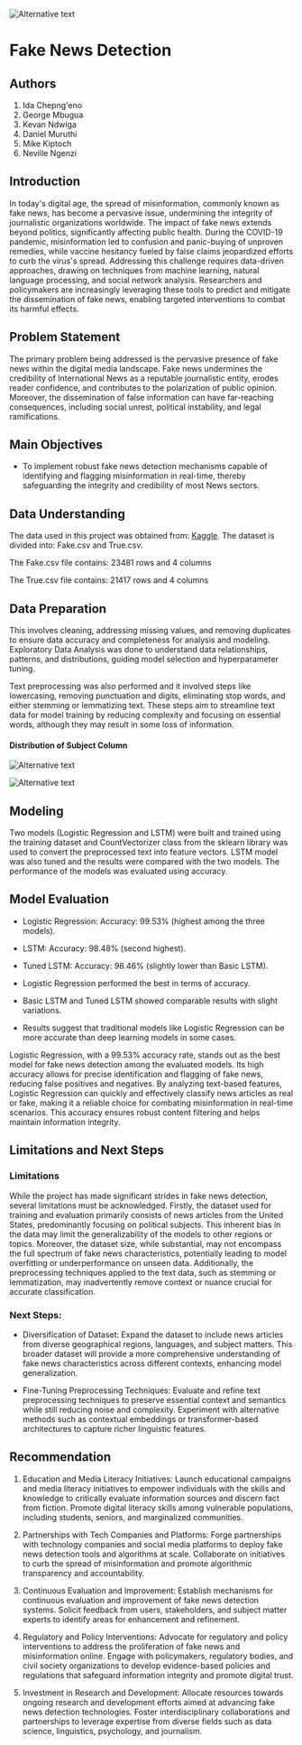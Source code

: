 ![Alternative text](https://github.com/idatonui/Fake-News-Prediction/blob/main/images/how-to-identify-fake-news-1.jpg)


# **Fake News Detection**


## Authors

1. Ida Chepng'eno
2. George Mbugua
3. Kevan Ndwiga
4. Daniel Muruthi
5. Mike Kiptoch
6. Neville Ngenzi



## Introduction

In today's digital age, the spread of misinformation, commonly known as fake news, has become a pervasive issue, undermining the integrity of journalistic organizations worldwide. The impact of fake news extends beyond politics, significantly affecting public health. During the COVID-19 pandemic, misinformation led to confusion and panic-buying of unproven remedies, while vaccine hesitancy fueled by false claims jeopardized efforts to curb the virus's spread. Addressing this challenge requires data-driven approaches, drawing on techniques from machine learning, natural language processing, and social network analysis. Researchers and policymakers are increasingly leveraging these tools to predict and mitigate the dissemination of fake news, enabling targeted interventions to combat its harmful effects.


## Problem Statement

The primary problem being addressed is the pervasive presence of fake news within the digital media landscape. Fake news undermines the credibility of International News as a reputable journalistic entity, erodes reader confidence, and contributes to the polarization of public opinion. Moreover, the dissemination of false information can have far-reaching consequences, including social unrest, political instability, and legal ramifications.


## Main Objectives

- To implement robust fake news detection mechanisms capable of identifying and flagging misinformation in real-time, thereby safeguarding the integrity and credibility of most News sectors.


## Data Understanding

The data used in this project was obtained from: [Kaggle](https://www.kaggle.com/datasets/clmentbisaillon/fake-and-real-news-dataset). The dataset is divided into: Fake.csv and True.csv.

The Fake.csv file contains: 23481 rows and 4 columns

The True.csv file contains: 21417 rows and 4 columns



## Data Preparation

This involves cleaning, addressing missing values, and removing duplicates to ensure data accuracy and completeness for analysis and modeling. Exploratory Data Analysis was done to understand data relationships, patterns, and distributions, guiding model selection and hyperparameter tuning.

Text preprocessing was also performed and it involved steps like lowercasing, removing punctuation and digits, eliminating stop words, and either stemming or lemmatizing text. These steps aim to streamline text data for model training by reducing complexity and focusing on essential words, although they may result in some loss of information.


#### Distribution of Subject Column



![Alternative text](https://github.com/idatonui/Fake-News-Prediction/blob/main/images/subject%20in%20True%20News.png)




![Alternative text](https://github.com/idatonui/Fake-News-Prediction/blob/main/images/Subjects%20in%20Fake%20Class.png)




## Modeling
 Two models (Logistic Regression and LSTM) were built and trained using the training dataset and CountVectorizer class from the sklearn library was used to convert the preprocessed text into feature vectors. LSTM model was also tuned and the results were compared with the two models. The performance of the models was evaluated using accuracy.

## Model Evaluation

- Logistic Regression:
Accuracy: 99.53% (highest among the three models).
- LSTM:
Accuracy: 98.48% (second highest).
- Tuned LSTM:
Accuracy: 98.46% (slightly lower than Basic LSTM).


- Logistic Regression performed the best in terms of accuracy.
- Basic LSTM and Tuned LSTM showed comparable results with slight variations.
- Results suggest that traditional models like Logistic Regression can be more accurate than deep learning models in some cases.

Logistic Regression, with a 99.53% accuracy rate, stands out as the best model for fake news detection among the evaluated models. Its high accuracy allows for precise identification and flagging of fake news, reducing false positives and negatives. By analyzing text-based features, Logistic Regression can quickly and effectively classify news articles as real or fake, making it a reliable choice for combating misinformation in real-time scenarios. This accuracy ensures robust content filtering and helps maintain information integrity.


## Limitations and Next Steps


### Limitations

While the project has made significant strides in fake news detection, several limitations must be acknowledged. Firstly, the dataset used for training and evaluation primarily consists of news articles from the United States, predominantly focusing on political subjects. This inherent bias in the data may limit the generalizability of the models to other regions or topics. Moreover, the dataset size, while substantial, may not encompass the full spectrum of fake news characteristics, potentially leading to model overfitting or underperformance on unseen data. Additionally, the preprocessing techniques applied to the text data, such as stemming or lemmatization, may inadvertently remove context or nuance crucial for accurate classification. 



### Next Steps:

- Diversification of Dataset: Expand the dataset to include news articles from diverse geographical regions, languages, and subject matters. This broader dataset will provide a more comprehensive understanding of fake news characteristics across different contexts, enhancing model generalization.

- Fine-Tuning Preprocessing Techniques: Evaluate and refine text preprocessing techniques to preserve essential context and semantics while still reducing noise and complexity. Experiment with alternative methods such as contextual embeddings or transformer-based architectures to capture richer linguistic features.



## Recommendation

1. Education and Media Literacy Initiatives: Launch educational campaigns and media literacy initiatives to empower individuals with the skills and knowledge to critically evaluate information sources and discern fact from fiction. Promote digital literacy skills among vulnerable populations, including students, seniors, and marginalized communities.

2. Partnerships with Tech Companies and Platforms: Forge partnerships with technology companies and social media platforms to deploy fake news detection tools and algorithms at scale. Collaborate on initiatives to curb the spread of misinformation and promote algorithmic transparency and accountability.

3. Continuous Evaluation and Improvement: Establish mechanisms for continuous evaluation and improvement of fake news detection systems. Solicit feedback from users, stakeholders, and subject matter experts to identify areas for enhancement and refinement.

4. Regulatory and Policy Interventions: Advocate for regulatory and policy interventions to address the proliferation of fake news and misinformation online. Engage with policymakers, regulatory bodies, and civil society organizations to develop evidence-based policies and regulations that safeguard information integrity and promote digital trust.

5. Investment in Research and Development: Allocate resources towards ongoing research and development efforts aimed at advancing fake news detection technologies. Foster interdisciplinary collaborations and partnerships to leverage expertise from diverse fields such as data science, linguistics, psychology, and journalism.
